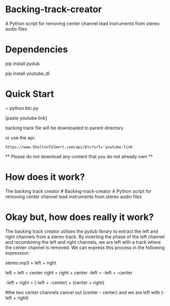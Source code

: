 # Backing-track-creator
A Python script for removing center channel lead instruments from stereo audio files

# Dependencies 
pip install pydub

pip install youtube_dl

# Quick Start 
~ python btc.py

[paste youtube link]

backing track file will be downloaded to parent directory 

or use the api:
```
https://www.SheltonTolbert.com/api/btc?url='youtube-link'
```
** Please do not download any content that you do not already own **

# How does it work? 

The backing track creator # Backing-track-creator
A Python script for removing center channel lead instruments from stereo audio files


# Okay but, how does really it work? 

The backing track creator utilises the pydub library to extract the left and right channels from a stereo track. By inverting the phase of the left channel and recombining the left and right channels, we are left with a track where the center channel is removed. 
We can express this process in the following expression: 

stereo.mp3 = left + right

left = left + center
right = right + center 
-left = -left + -center 

-left + right = (-left + -center) + (center + right)
 
#the two center channels cancel out (center - center) and we are left with (-left + right)



